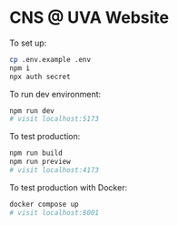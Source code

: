 # CNS @ UVA Website

To set up:

```bash
cp .env.example .env
npm i
npx auth secret
```

To run dev environment:

```bash
npm run dev
# visit localhost:5173
```

To test production:

```bash
npm run build
npm run preview
# visit localhost:4173
```

To test production with Docker:

```bash
docker compose up
# visit localhost:8001
```
